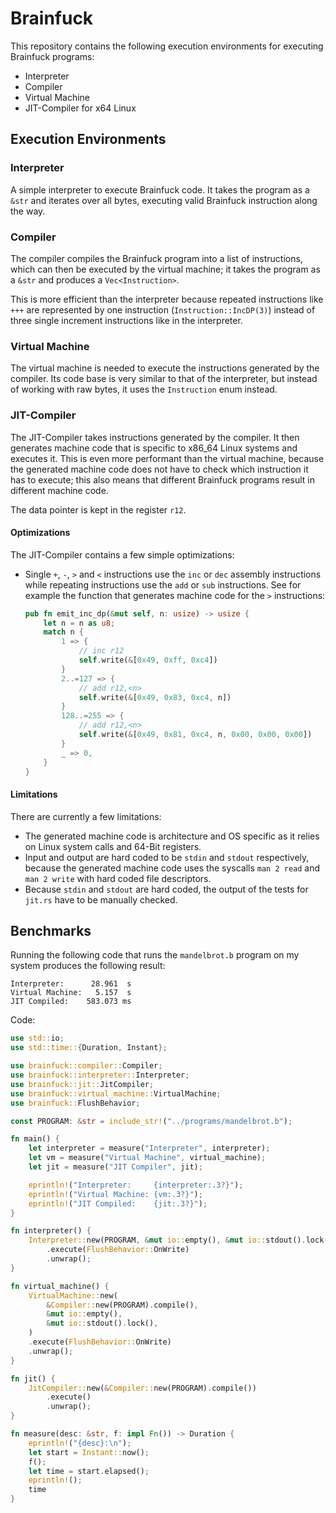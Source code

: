 # Brainfuck

This repository contains the following execution environments for executing
Brainfuck programs:

- Interpreter
- Compiler
- Virtual Machine
- JIT-Compiler for x64 Linux

## Execution Environments

### Interpreter

A simple interpreter to execute Brainfuck code. It takes the program as a `&str`
and iterates over all bytes, executing valid Brainfuck instruction along the
way.

### Compiler

The compiler compiles the Brainfuck program into a list of instructions, which
can then be executed by the virtual machine; it takes the program as a `&str`
and produces a `Vec<Instruction>`.

This is more efficient than the interpreter because repeated instructions like
`+++` are represented by one instruction (`Instruction::IncDP(3)`) instead of
three single increment instructions like in the interpreter.

### Virtual Machine

The virtual machine is needed to execute the instructions generated by the
compiler. Its code base is very similar to that of the interpreter, but instead
of working with raw bytes, it uses the `Instruction` enum instead.

### JIT-Compiler

The JIT-Compiler takes instructions generated by the compiler. It then generates
machine code that is specific to x86_64 Linux systems and executes it. This is
even more performant than the virtual machine, because the generated machine
code does not have to check which instruction it has to execute; this also means
that different Brainfuck programs result in different machine code.

The data pointer is kept in the register `r12`.

#### Optimizations

The JIT-Compiler contains a few simple optimizations:

- Single `+`, `-`, `>` and `<` instructions use the `inc` or `dec` assembly
  instructions while repeating instructions use the `add` or `sub` instructions.
  See for example the function that generates machine code for the `>`
  instructions:
  ```rust
  pub fn emit_inc_dp(&mut self, n: usize) -> usize {
      let n = n as u8;
      match n {
          1 => {
              // inc r12
              self.write(&[0x49, 0xff, 0xc4])
          }
          2..=127 => {
              // add r12,<n>
              self.write(&[0x49, 0x83, 0xc4, n])
          }
          128..=255 => {
              // add r12,<n>
              self.write(&[0x49, 0x81, 0xc4, n, 0x00, 0x00, 0x00])
          }
          _ => 0,
      }
  }
  ```

#### Limitations

There are currently a few limitations:

- The generated machine code is architecture and OS specific as it relies on
  Linux system calls and 64-Bit registers.
- Input and output are hard coded to be `stdin` and `stdout` respectively,
  because the generated machine code uses the syscalls `man 2 read` and
  `man 2 write` with hard coded file descriptors.
- Because `stdin` and `stdout` are hard coded, the output of the tests for
  `jit.rs` have to be manually checked.

## Benchmarks

Running the following code that runs the `mandelbrot.b` program on my system
produces the following result:

```
Interpreter:      28.961  s
Virtual Machine:   5.157  s
JIT Compiled:    583.073 ms
```

Code:

```rust
use std::io;
use std::time::{Duration, Instant};

use brainfuck::compiler::Compiler;
use brainfuck::interpreter::Interpreter;
use brainfuck::jit::JitCompiler;
use brainfuck::virtual_machine::VirtualMachine;
use brainfuck::FlushBehavior;

const PROGRAM: &str = include_str!("../programs/mandelbrot.b");

fn main() {
    let interpreter = measure("Interpreter", interpreter);
    let vm = measure("Virtual Machine", virtual_machine);
    let jit = measure("JIT Compiler", jit);

    eprintln!("Interpreter:     {interpreter:.3?}");
    eprintln!("Virtual Machine: {vm:.3?}");
    eprintln!("JIT Compiled:    {jit:.3?}");
}

fn interpreter() {
    Interpreter::new(PROGRAM, &mut io::empty(), &mut io::stdout().lock())
        .execute(FlushBehavior::OnWrite)
        .unwrap();
}

fn virtual_machine() {
    VirtualMachine::new(
        &Compiler::new(PROGRAM).compile(),
        &mut io::empty(),
        &mut io::stdout().lock(),
    )
    .execute(FlushBehavior::OnWrite)
    .unwrap();
}

fn jit() {
    JitCompiler::new(&Compiler::new(PROGRAM).compile())
        .execute()
        .unwrap();
}

fn measure(desc: &str, f: impl Fn()) -> Duration {
    eprintln!("{desc}:\n");
    let start = Instant::now();
    f();
    let time = start.elapsed();
    eprintln!();
    time
}
```
